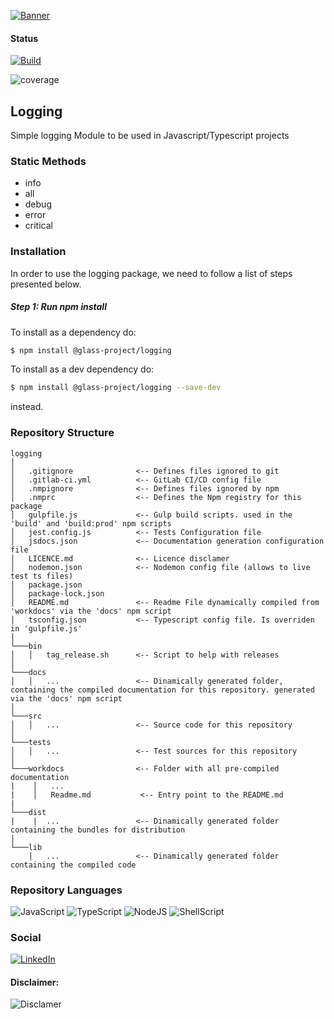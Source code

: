 [![Banner](https://static.wixstatic.com/media/2844e6_eb52a8ed1a5249eb87ddc015c7be7ce2~mv2.jpg/v1/fill/w_438,h_156,al_c,q_80,usm_0.66_1.00_0.01/2021-01-21_11-35-06.webp)](https://www.glass-h2020.eu/)

#### Status
[![Build](https://gitlab.com/glass-project/wallet/logging/badges/master/pipeline.svg)](http://www.pdmfc.com)

![coverage](https://gitlab.com/glass-project/wallet/logging/badges/main/coverage.svg?job=coverage)



## Logging

Simple logging Module to be used in Javascript/Typescript projects

### Static Methods

 - info
 - all
 - debug
 - error
 - critical

### Installation

In order to use the logging package, we need to follow a list of steps presented below.

##### Step 1: Run npm install

To install as a dependency do:
```sh
$ npm install @glass-project/logging
```

To install as a dev dependency do:
```sh
$ npm install @glass-project/logging --save-dev
```
instead.





### Repository Structure

```
logging
│
│   .gitignore              <-- Defines files ignored to git
│   .gitlab-ci.yml          <-- GitLab CI/CD config file
│   .nmpignore              <-- Defines files ignored by npm
│   .nmprc                  <-- Defines the Npm registry for this package
│   gulpfile.js             <-- Gulp build scripts. used in the 'build' and 'build:prod' npm scripts
│   jest.config.js          <-- Tests Configuration file
│   jsdocs.json             <-- Documentation generation configuration file
│   LICENCE.md              <-- Licence disclamer
│   nodemon.json            <-- Nodemon config file (allows to live test ts files)
│   package.json
│   package-lock.json
│   README.md               <-- Readme File dynamically compiled from 'workdocs' via the 'docs' npm script
│   tsconfig.json           <-- Typescript config file. Is overriden in 'gulpfile.js' 
│
└───bin
│   │   tag_release.sh      <-- Script to help with releases
│   
└───docs
│   │   ...                 <-- Dinamically generated folder, containing the compiled documentation for this repository. generated via the 'docs' npm script
│   
└───src
│   │   ...                 <-- Source code for this repository
│   
└───tests
│   │   ...                 <-- Test sources for this repository
│   
└───workdocs                <-- Folder with all pre-compiled documentation
|    │   ...
|    │   Readme.md           <-- Entry point to the README.md   
|
└───dist
|    |  ...                 <-- Dinamically generated folder containing the bundles for distribution
|
└───lib
    |   ...                 <-- Dinamically generated folder containing the compiled code
```


### Repository Languages

![JavaScript](https://img.shields.io/badge/JavaScript-F7DF1E?style=for-the-badge&logo=javascript&logoColor=black)
![TypeScript](https://img.shields.io/badge/TypeScript-007ACC?style=for-the-badge&logo=typescript&logoColor=white)
![NodeJS](https://img.shields.io/badge/Node.js-43853D?style=for-the-badge&logo=node.js&logoColor=white)
![ShellScript](https://img.shields.io/badge/Shell_Script-121011?style=for-the-badge&logo=gnu-bash&logoColor=white)




### Social

[![LinkedIn](https://img.shields.io/badge/LinkedIn-0077B5?style=for-the-badge&logo=linkedin&logoColor=white)](https://pt.linkedin.com/company/pdmfc)


#### Disclaimer:

![Disclamer](https://static.wixstatic.com/media/2844e6_69acaab42d5a47c9a20a187b384741ef~mv2.png/v1/fill/w_531,h_65,al_c,q_85,usm_0.66_1.00_0.01/2021-01-21_11-27-05_edited.webp)
